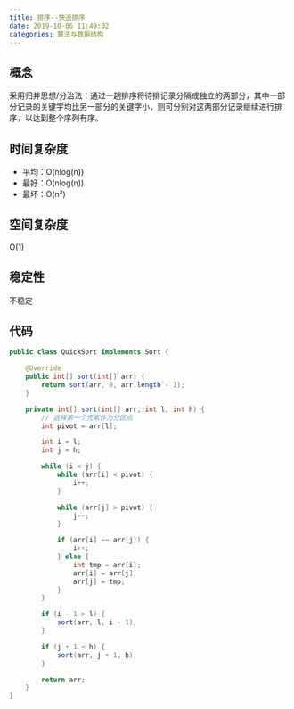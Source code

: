 ```yaml
---
title: 排序--快速排序
date: 2019-10-06 11:49:02
categories: 算法与数据结构
---
```

## 概念
采用归并思想/分治法：通过一趟排序将待排记录分隔成独立的两部分，其中一部分记录的关键字均比另一部分的关键字小，则可分别对这两部分记录继续进行排序，以达到整个序列有序。
                            
## 时间复杂度
* 平均：O(nlog(n))
* 最好：O(nlog(n))
* 最坏：O(n²)

## 空间复杂度
O(1)

## 稳定性
不稳定

## 代码
```java
public class QuickSort implements Sort {

    @Override
    public int[] sort(int[] arr) {
        return sort(arr, 0, arr.length - 1);
    }

    private int[] sort(int[] arr, int l, int h) {
        // 选择第一个元素作为分区点
        int pivot = arr[l];

        int i = l;
        int j = h;

        while (i < j) {
            while (arr[i] < pivot) {
                i++;
            }

            while (arr[j] > pivot) {
                j--;
            }

            if (arr[i] == arr[j]) {
                i++;
            } else {
                int tmp = arr[i];
                arr[i] = arr[j];
                arr[j] = tmp;
            }
        }

        if (i - 1 > l) {
            sort(arr, l, i - 1);
        }

        if (j + 1 < h) {
            sort(arr, j + 1, h);
        }

        return arr;
    }
}
```
